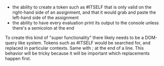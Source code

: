 
- the ability to create a token such as #ITSELF that is only valid on the right-hand side of an assignment, and that it would grab and paste the left-hand side of the assignment
- the ability to have every evaluation print its output to the console unless there's a semicolon at the end



To create this kind of "super functionality" there likely needs to be a DOM-query like system. Tokens such as #ITSELF would be searched for, and replaced in particular contexts. Same with ; at the end of a line. This behavior will be tricky because it will be important which replacements happen first.
